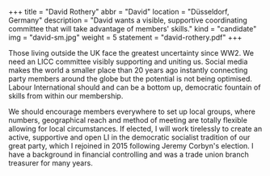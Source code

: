 +++
title = "David Rothery"
abbr = "David"
location = "Düsseldorf, Germany"
description = "David wants a visible, supportive coordinating committee that will take advantage of members' skills."
kind = "candidate"
img = "david-sm.jpg"
weight = 5
statement = "david-rothery.pdf"
+++

Those living outside the UK face the greatest uncertainty since WW2. We need an LICC committee visibly supporting and uniting us. 
Social media makes the world a smaller place than 20 years ago instantly connecting party members around the globe but the potential is not being optimised.
Labour International should and can be a bottom up, democratic fountain of skills from within our membership.

We should encourage members everywhere to set up local groups, where numbers, geographical reach and method of meeting are totally flexible allowing for local circumstances. If elected, I will work tirelessly to create an active, supportive and open LI in the democratic socialist tradition of our great party, which I rejoined in 2015 following Jeremy Corbyn's election. I have a background in financial controlling and was a trade union branch treasurer for many years.
